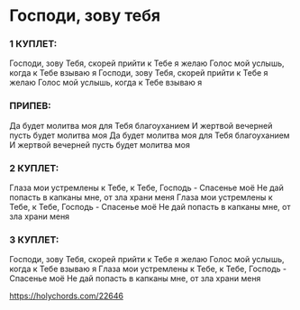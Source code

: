 # Господи, зову тебя

<article class="song">
<h3> 1 КУПЛЕТ:</h3>
Господи, зову Тебя, скорей прийти к Тебе я желаю
Голос мой услышь, когда к Тебе взываю я
Господи, зову Тебя, скорей прийти к Тебе я желаю
Голос мой услышь, когда к Тебе взываю я
<h3> ПРИПЕВ:</h3>
Да будет молитва моя для Тебя благоуханием
И жертвой вечерней пусть будет молитва моя
Да будет молитва моя для Тебя благоуханием
И жертвой вечерней пусть будет молитва моя
<h3> 2 КУПЛЕТ:</h3>
Глаза мои устремлены к Тебе, к Тебе, Господь - Спасенье моё
Не дай попасть в капканы мне, от зла храни меня
Глаза мои устремлены к Тебе, к Тебе, Господь - Спасенье моё
Не дай попасть в капканы мне, от зла храни меня
<h3> 3 КУПЛЕТ:</h3>
Господи, зову Тебя, скорей прийти к Тебе я желаю
Голос мой услышь, когда к Тебе взываю я
Глаза мои устремлены к Тебе, к Тебе, Господь - Спасенье моё
Не дай попасть в капканы мне, от зла храни меня
</article>

<https://holychords.com/22646>
